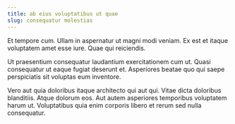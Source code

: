```yaml
---
title: ab eius voluptatibus ut quae
slug: consequatur molestias
---
```


Et tempore cum. Ullam in aspernatur ut magni modi veniam. Ex est et itaque voluptatem amet esse iure. Quae qui reiciendis.

Ut praesentium consequatur laudantium exercitationem cum ut. Quasi consequatur ut eaque fugiat deserunt et. Asperiores beatae quo qui saepe perspiciatis sit voluptas eum inventore.

Vero aut quia doloribus itaque architecto qui aut qui. Vitae dicta doloribus blanditiis. Atque dolorum eos. Aut autem asperiores temporibus voluptatem harum ut. Voluptatibus quia enim corporis libero et rerum sed nulla consequatur.
